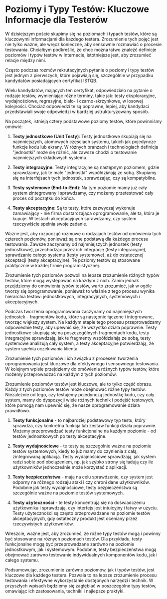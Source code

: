 # Poziomy i Typy Testów: Kluczowe Informacje dla Testerów

W dzisiejszym poście skupimy się na poziomach i typach testów, które są kluczowymi informacjami dla każdego testera. Zrozumienie tych pojęć jest nie tylko ważne, ale wręcz konieczne, aby sensownie rozmawiać o procesie testowania. Chciałbym podkreślić, że choć można łatwo znaleźć definicje poziomów i typów testów w Internecie, istotniejsze jest, aby zrozumieć relacje między nimi.

Często podczas rozmów rekrutacyjnych pytanie o poziomy i typy testów jest jednym z pierwszych, które pojawiają się, szczególnie w przypadku kandydatów posiadających certyfikat ISTQB.

Wielu kandydatów, mających ten certyfikat, odpowiedziało na pytanie o rodzaje testów, wymieniając różne terminy, takie jak: testy eksploracyjne, wydajnościowe, regresyjne, biało- i czarno-skrzynkowe, w losowej kolejności. Chociaż odpowiedzi te są poprawne, lepiej, aby kandydaci przedstawiali swoje odpowiedzi w bardziej ustrukturyzowany sposób.

Na początek, istnieją cztery podstawowe poziomy testów, które powinniśmy omówić:

1. **Testy jednostkowe (Unit Testy)**: Testy jednostkowe skupiają się na najmniejszych, atomowych częściach systemu, takich jak pojedyncze funkcje kodu lub ekrany. W różnych branżach i technologiach definicja "jednostki" może się różnić, ale zawsze chodzi o testowanie najmniejszych składowych systemu.

2. **Testy integracyjne**: Testy integracyjne są następnym poziomem, gdzie sprawdzamy, jak te małe "jednostki" współdziałają ze sobą. Skupiamy się na interfejsach tych jednostek, sprawdzając, czy są kompatybilne.

3. **Testy systemowe (End-to-End)**: Na tym poziomie mamy już cały system zintegrowany i sprawdzamy, czy możemy przetestować cały proces od początku do końca.

4. **Testy akceptacyjne**: Są to testy, które zazwyczaj wykonuje zamawiający - nie firma dostarczająca oprogramowanie, ale ta, która je kupuje. W testach akceptacyjnych sprawdzamy, czy system rzeczywiście spełnia swoje zadanie.

Ważne jest, aby rozpocząć rozmowę o rodzajach testów od omówienia tych czterech poziomów, ponieważ są one podstawą dla każdego procesu testowania. Zawsze zaczynamy od najmniejszych jednostek (testy jednostkowe), przechodząc przez ich integrację (testy integracyjne), sprawdzanie całego systemu (testy systemowe), aż do ostatecznej akceptacji (testy akceptacyjne). Te poziomy testów są stosowane praktycznie w każdej firmie programistycznej.

Zrozumienie tych poziomów pozwoli na lepsze zrozumienie różnych typów testów, które mogą występować na każdym z nich. Zanim jednak przejdziemy do omówienia typów testów, warto zrozumieć, jak w ogóle tworzy się oprogramowanie, ponieważ to właśnie z tego procesu wynika hierarchia testów: jednostkowych, integracyjnych, systemowych i akceptacyjnych.

Podczas tworzenia oprogramowania zaczynamy od najmniejszych jednostek - fragmentów kodu, które są następnie łączone i integrowane, tworząc większy system. Na każdym etapie tego procesu przeprowadzamy odpowiednie testy, aby upewnić się, że wszystko działa poprawnie. Testy jednostkowe skupiają się na poszczególnych fragmentach kodu, testy integracyjne sprawdzają, jak te fragmenty współdziałają ze sobą, testy systemowe analizują cały system, a testy akceptacyjne potwierdzają, że system spełnia oczekiwania klienta.

Zrozumienie tych poziomów i ich związku z procesem tworzenia oprogramowania jest kluczowe dla efektywnego i sensownego testowania. W kolejnym wpisie przejdziemy do omówienia różnych typów testów, które możemy przeprowadzać na każdym z tych poziomów.

Zrozumienie poziomów testów jest kluczowe, ale to tylko część obrazu. Każdy z tych poziomów testów może obejmować różne typy testów. Niezależnie od tego, czy testujemy pojedynczą jednostkę kodu, czy cały system, mamy do dyspozycji wiele różnych technik i podejść testowych, które pomogą nam upewnić się, że nasze oprogramowanie działa prawidłowo.

1. **Testy funkcjonalne** - to najbardziej podstawowy typ testu, który sprawdza, czy konkretna funkcja lub zestaw funkcji działa poprawnie. Możemy przeprowadzać testy funkcjonalne na każdym poziomie - od testów jednostkowych po testy akceptacyjne.

2. **Testy wydajnościowe** - te testy są szczególnie ważne na poziomie testów systemowych, kiedy to już mamy do czynienia z całą, zintegrowaną aplikacją. Testy wydajnościowe sprawdzają, jak system radzi sobie pod obciążeniem, np. jak szybko strony się ładują czy ile użytkowników jednocześnie może korzystać z aplikacji.

3. **Testy bezpieczeństwa** - mają na celu sprawdzenie, czy system jest odporny na różnego rodzaju ataki i czy chroni dane użytkowników. Podobnie jak testy wydajnościowe, testy bezpieczeństwa są szczególnie ważne na poziomie testów systemowych.

4. **Testy użyteczności** - te testy koncentrują się na doświadczeniu użytkownika i sprawdzają, czy interfejs jest intuicyjny i łatwy w użyciu. Testy użyteczności są często przeprowadzane na poziomie testów akceptacyjnych, gdy ostateczny produkt jest oceniany przez rzeczywistych użytkowników.

Wreszcie, ważne jest, aby zrozumieć, że różne typy testów mogą i powinny być stosowane na różnych poziomach testów. Dla przykładu, testy funkcjonalne mogą być przeprowadzane zarówno na poziomie jednostkowym, jak i systemowym. Podobnie, testy bezpieczeństwa mogą obejmować zarówno testowanie indywidualnych komponentów kodu, jak i całego systemu.

Podsumowując, zrozumienie zarówno poziomów, jak i typów testów, jest kluczowe dla każdego testera. Pozwala to na lepsze zrozumienie procesu testowania i efektywne wykorzystanie dostępnych narzędzi i technik. W przyszłych wpisach będziemy się zagłębiać w poszczególne typy testów, omawiając ich zastosowania, techniki i najlepsze praktyki.